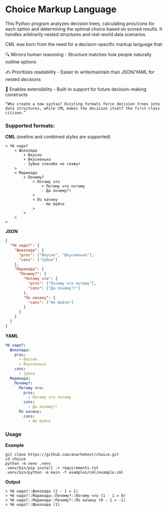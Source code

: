 # Choice Markup Language

This Python program analyzes decision trees, calculating pros/cons for each option and determining the optimal choice based on scored results.
It handles arbitrarily nested structures and real-world data scenarios.

CML was born from the need for a decision-specific markup language that:

🔍 Mirrors human reasoning - Structure matches how people naturally outline options

✍️ Prioritizes readability - Easier to write/maintain than JSON/YAML for nested decisions

🧩 Enables extensibility - Built-in support for future decision-making constructs

    “Why create a new syntax? Existing formats force decision trees into data structures, while CML makes the decision itself the first-class citizen.”


### Supported formats:
**CML** (oneline and combined styles are supported)
```plain
< Чё надо?
    < Шоколада
        + Вкусно
        + Вкусненько
        - Зубки спасибо не скажут
    >
    < Маринада
        < Почему?
            < Потому что
                + Потому что потому
                - Да почему?!
            >
            < По качану
                - Не бейте
            >
        >
    >
>
```

**JSON**
```json
{
  "Чё надо?": {
    "Шоколада": {
      "pros": ["Вкусно", "Вкусненько"],
      "cons": ["Зубки"]
    },
    "Маринада": {
      "Почему?": {
        "Потому что": {
          "pros": ["Потому что потому"],
          "cons": ["Да почему?!"]
        },
        "По качану": {
          "cons": ["Не бейте"]
        }
      }
    }
  }
}
```

**YAML**
```yaml
Чё надо?:
  Шоколада:
    pros:
      - Вкусно
      - Вкусненько
    cons:
      - Зубки
  Маринада:
    Почему?:
      Потому что:
        pros:
          - Потому что потому
        cons:
          - Да почему?!
      По качану:
        cons:
          - Не бейте
```

### Usage

**Example**
```shell
git clone https://github.com/anarhehest/choice.git
cd choice
python -m venv .venv
.venv/bin/pip install -r requirements.txt
.venv/bin/python -m main -f examples/cml/example.cml
```

**Output**
```plain
> Чё надо?::Шоколада (2 - 1 = 1)
> Чё надо?::Маринада::Почему?::Потому что (1 - 1 = 0)
> Чё надо?::Маринада::Почему?::По качану (0 - 1 = -1)
< Чё надо?::Шоколада (1)
```